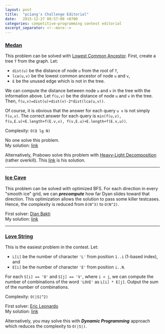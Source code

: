 ```yaml
---
layout: post
title:  "pc1ang's Challenge Editorial"
date:   2015-12-27 00:57:00 +0700
categories: competitive-programming contest editorial
excerpt_separator: <!--more-->
---
```


### [Medan][medan]

This problem can be solved with [Lowest Common Ancestor][lca]. First, create a tree `T` from the graph. Let:

* `dist(u)` be the distance of node `u` from the root of `T`,
* `lca(u,v)` be the lowest common ancestor of node `u` and `v`,
* `E` be the unused edge which is not in the tree.

<!--more-->

We can compute the distance between node `u` and `v` in the tree with the information above. Let `f(u,v)` be the distance of node `u` and `v` in the tree. Then, `f(u,v)=dist(u)+dist(v)-2*dist(lca(u,v))`.

Of course, it is obvious that the answer for each query `u v` is not simply `f(u,v)`. The correct answer for each query is `min(f(u,v), f(u,E.u)+E.length+f(E.v,v), f(v,E.u)+E.length+f(E.v,u))`.

Complexity: `O(Q lg N)`

No one solve this problem. <br />
My solution: [link](https://www.hackerrank.com/contests/pc1angs-challenge/challenges/medan/submissions/code/4389543)

Alternatively, Prabowo solve this problem with [Heavy-Light Decomposition][hld] (rather overkill). This [link](https://www.hackerrank.com/contests/pc1angs-challenge/challenges/medan/submissions/code/4389553) is his solution.

---

### [Ice Cave][ice-cave]

This problem can be solved with optimized BFS. For each direction in every "smooth ice" grid, we can _**precompute**_ how far Dyan slides toward that direction. This optimization allows the solution to pass some killer testcases. Hence, the complexity is reduced from `O(N^3)` to `O(N^2)`.

First solver: [Dian Bakti][dbakti7] <br />
My solution: [link](https://www.hackerrank.com/contests/pc1angs-challenge/challenges/ice-cave/submissions/code/4404636)

---

### [Love String][love-string]

This is the easiest problem in the contest. Let:

* `L[i]` be the number of character `'L'` from position `1..i` (1-based index), and
* `E[i]` be the number of character `'E'` from position `i..N`.

For each `S[i] == 'O'` and `S[j] == 'V'`, where `i < j`, we can compute the number of combinations of the word `'LOVE'` as `L[i] * E[j]`. Output the sum of the number of combinations.

Complexity: `O(|S|^2)`

First solver: [Eric Leonardo][ericleo] <br />
My solution: [link](https://www.hackerrank.com/contests/pc1angs-challenge/challenges/love-string/submissions/code/4389979)

Alternatively, you may solve this with _**Dynamic Programming**_ approach which reduces the complexity to `O(|S|)`.

[lca]: https://en.wikipedia.org/wiki/Lowest_common_ancestor
[medan]: https://www.hackerrank.com/contests/pc1angs-challenge/challenges/medan
[ice-cave]: https://www.hackerrank.com/contests/pc1angs-challenge/challenges/ice-cave
[love-string]: https://www.hackerrank.com/contests/pc1angs-challenge/challenges/love-string
[dbakti7]: https://www.hackerrank.com/dbakti7
[hld]: http://blog.anudeep2011.com/heavy-light-decomposition/
[ericleo]: https://www.hackerrank.com/ericleo
